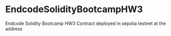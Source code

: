 # EndcodeSolidityBootcampHW3
Endcode Solidity Bootcamp HW3
Contract deployed in sepolia testnet at the address 
